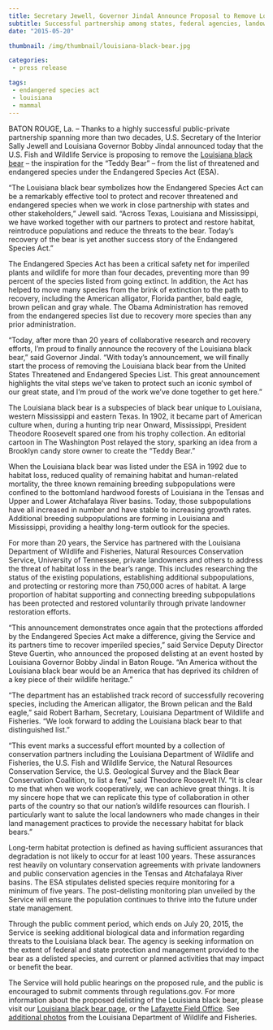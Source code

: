 ```yaml
---
title: Secretary Jewell, Governor Jindal Announce Proposal to Remove Louisiana Black Bear from Endangered Species List
subtitle: Successful partnership among states, federal agencies, landowners and universities has recovered iconic species that inspired the ‘Teddy Bear’
date: "2015-05-20"

thumbnail: /img/thumbnail/louisiana-black-bear.jpg

categories:
 - press release

tags:
 - endangered species act
 - louisiana
 - mammal
---
```


BATON ROUGE, La. – Thanks to a highly successful public-private partnership spanning more than two decades, U.S. Secretary of the Interior Sally Jewell and Louisiana Governor Bobby Jindal announced today that the U.S. Fish and Wildlife Service is proposing to remove the [Louisiana black bear](/wildlife/mammal/louisiana-black-bear) – the inspiration for the “Teddy Bear” – from the list of threatened and endangered species under the Endangered Species Act (ESA).

“The Louisiana black bear symbolizes how the Endangered Species Act can be a remarkably effective tool to protect and recover threatened and endangered species when we work in close partnership with states and other stakeholders,” Jewell said. “Across Texas, Louisiana and Mississippi, we have worked together with our partners to protect and restore habitat, reintroduce populations and reduce the threats to the bear. Today’s recovery of the bear is yet another success story of the Endangered Species Act.”
<!--more-->
The Endangered Species Act has been a critical safety net for imperiled plants and wildlife for more than four decades, preventing more than 99 percent of the species listed from going extinct. In addition, the Act has helped to move many species from the brink of extinction to the path to recovery, including the American alligator, Florida panther, bald eagle, brown pelican and gray whale. The Obama Administration has removed from the endangered species list due to recovery more species than any prior administration.

“Today, after more than 20 years of collaborative research and recovery efforts, I’m proud to finally announce the recovery of the Louisiana black bear,” said Governor Jindal. “With today’s announcement, we will finally start the process of removing the Louisiana black bear from the United States Threatened and Endangered Species List. This great announcement highlights the vital steps we’ve taken to protect such an iconic symbol of our great state, and I’m proud of the work we’ve done together to get here.”

The Louisiana black bear is a subspecies of black bear unique to Louisiana, western Mississippi and eastern Texas. In 1902, it became part of American culture when, during a hunting trip near Onward, Mississippi, President Theodore Roosevelt spared one from his trophy collection. An editorial cartoon in The Washington Post relayed the story, sparking an idea from a Brooklyn candy store owner to create the “Teddy Bear.”

When the Louisiana black bear was listed under the ESA in 1992 due to habitat loss, reduced quality of remaining habitat and human-related mortality, the three known remaining breeding subpopulations were confined to the bottomland hardwood forests of Louisiana in the Tensas and Upper and Lower Atchafalaya River basins. Today, those subpopulations have all increased in number and have stable to increasing growth rates. Additional breeding subpopulations are forming in Louisiana and Mississippi, providing a healthy long-term outlook for the species.

For more than 20 years, the Service has partnered with the Louisi­ana Department of Wildlife and Fisheries, Natural Resources Conserva­tion Service, University of Tennessee, private landowners and others to address the threat of habitat loss in the bear’s range. This includes researching the status of the existing populations, establishing additional subpopulations, and protecting or restoring more than 750,000 acres of habitat. A large proportion of habitat supporting and connecting breeding subpopulations has been protected and restored voluntarily through private landowner restoration efforts.

“This announcement demonstrates once again that the protections afforded by the Endangered Species Act make a difference, giving the Service and its partners time to recover imperiled species,” said Service Deputy Director Steve Guertin, who announced the proposed delisting at an event hosted by Louisiana Governor Bobby Jindal in Baton Rouge. “An America without the Louisiana black bear would be an America that has deprived its children of a key piece of their wildlife heritage.”

“The department has an established track record of successfully recovering species, including the American alligator, the Brown pelican and the Bald eagle,” said Robert Barham, Secretary, Louisiana Department of Wildlife and Fisheries. “We look forward to adding the Louisiana black bear to that distinguished list.”

“This event marks a successful effort mounted by a collection of conservation partners including the Louisiana Department of Wildlife and Fisheries, the U.S. Fish and Wildlife Service, the Natural Resources Conservation Service, the U.S. Geological Survey and the Black Bear Conservation Coalition, to list a few,” said Theodore Roosevelt IV. “It is clear to me that when we work cooperatively, we can achieve great things. It is my sincere hope that we can replicate this type of collaboration in other parts of the country so that our nation’s wildlife resources can flourish. I particularly want to salute the local landowners who made changes in their land management practices to provide the necessary habitat for black bears.”

Long-term habitat protection is defined as having sufficient assurances that degradation is not likely to occur for at least 100 years. These assurances rest heavily on voluntary conservation agreements with private landowners and public conservation agencies in the Tensas and Atchafalaya River basins. The ESA stipulates delisted species require monitoring for a minimum of five years. The post-delisting monitoring plan unveiled by the Service will ensure the population continues to thrive into the future under state management.

Through the public comment period, which ends on July 20, 2015, the Service is seeking additional biological data and information regarding threats to the Louisiana black bear. The agency is seeking information on the extent of federal and state protection and management provided to the bear as a delisted species, and current or planned activities that may impact or benefit the bear.

The Service will hold public hearings on the proposed rule, and the public is encouraged to submit comments through regulations.gov. For more information about the proposed delisting of the Louisiana black bear, please visit our [Louisiana black bear page](/wildlife/mammal/louisiana-black-bear), or the [Lafayette Field Office](http://www.fws.gov/lafayette).  See [additional photos](https://www.flickr.com/photos/louisianadepartmentofwildlifeandfisheries/sets/72157653207886631/) from the Louisiana Department of Wildlife and Fisheries.
